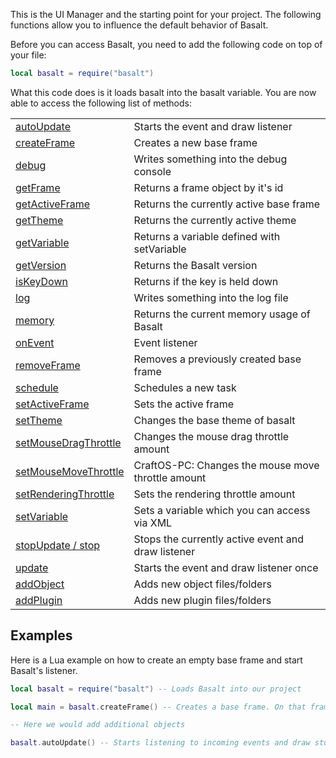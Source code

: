 This is the UI Manager and the starting point for your project. The following functions allow you to influence the default behavior of Basalt.

Before you can access Basalt, you need to add the following code on top of your file:

```lua
local basalt = require("basalt")
```

What this code does is it loads basalt into the basalt variable.
You are now able to access the following list of methods:

|   |   |
|---|---|
|[autoUpdate](objects/Basalt/autoUpdate.md)|Starts the event and draw listener
|[createFrame](objects/Basalt/createFrame.md)|Creates a new base frame
|[debug](objects/Basalt/debug.md)|Writes something into the debug console
|[getFrame](objects/Basalt/getFrame.md)|Returns a frame object by it's id
|[getActiveFrame](objects/Basalt/getActiveFrame.md)|Returns the currently active base frame
|[getTheme](objects/Basalt/getTheme.md)|Returns the currently active theme
|[getVariable](objects/Basalt/getVariable.md)|Returns a variable defined with setVariable
|[getVersion](objects/Basalt/getVersion.md)|Returns the Basalt version
|[isKeyDown](objects/Basalt/isKeyDown.md)|Returns if the key is held down
|[log](objects/Basalt/log.md)|Writes something into the log file
|[memory](objects/Basalt/memory.md)|Returns the current memory usage of Basalt
|[onEvent](objects/Basalt/onEvent.md)|Event listener
|[removeFrame](objects/Basalt/removeFrame.md)|Removes a previously created base frame
|[schedule](objects/Basalt/schedule.md)|Schedules a new task
|[setActiveFrame](objects/Basalt/setActiveFrame.md)|Sets the active frame
|[setTheme](objects/Basalt/setTheme.md)|Changes the base theme of basalt
|[setMouseDragThrottle](objects/Basalt/setMouseDragThrottle.md)|Changes the mouse drag throttle amount
|[setMouseMoveThrottle](objects/Basalt/setMouseMoveThrottle.md)|CraftOS-PC: Changes the mouse move throttle amount
|[setRenderingThrottle](objects/Basalt/setRenderingThrottle.md)|Sets the rendering throttle amount
|[setVariable](objects/Basalt/setVariable.md)|Sets a variable which you can access via XML
|[stopUpdate / stop](objects/Basalt/stopUpdate.md)|Stops the currently active event and draw listener
|[update](objects/Basalt/update.md)|Starts the event and draw listener once
|[addObject](objects/Basalt/addObject.md)|Adds new object files/folders
|[addPlugin](objects/Basalt/addPlugin.md)|Adds new plugin files/folders

## Examples

Here is a Lua example on how to create an empty base frame and start Basalt's listener.

```lua
local basalt = require("basalt") -- Loads Basalt into our project

local main = basalt.createFrame() -- Creates a base frame. On that frame, we are able to add objects

-- Here we would add additional objects

basalt.autoUpdate() -- Starts listening to incoming events and draw stuff on the screen. This should nearly always be the last line.
```

